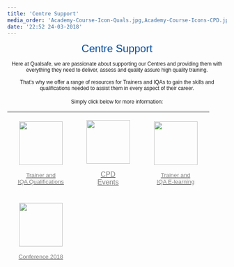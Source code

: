 ```yaml
---
title: 'Centre Support'
media_order: 'Academy-Course-Icon-Quals.jpg,Academy-Course-Icons-CPD.jpg,Academy-Course-Icons-E-Learning.jpg,Conference-Icon.jpg'
date: '22:52 24-03-2018'
---
```


<p class="rtecenter" style="text-align: center;"><span style="font-size: 18pt; color: #084d9b; font-family: arial, helvetica, sans-serif;">Centre Support</span></p>
<p class="rtecenter" style="text-align: center;"><span style="font-size: 9pt; font-family: arial, helvetica, sans-serif;">Here at Qualsafe, we are passionate about supporting our Centres and providing them with everything they need to deliver, assess and quality assure high quality training.</span><br /><span style="font-size: 9pt; font-family: arial, helvetica, sans-serif;">&nbsp;</span><br /><span style="font-size: 9pt; font-family: arial, helvetica, sans-serif;">That&rsquo;s why we offer a range of resources for Trainers and IQAs to gain the skills and qualifications needed to assist them in every aspect of their career.</span><br /><br /><span style="font-size: 9pt; font-family: arial, helvetica, sans-serif;">Simply click below for more information:</span></p>
<table style="height: 343px; margin-left: auto; margin-right: auto;" width="438">
<tbody>
<tr style="height: 67px;">
<td style="width: 138px; text-align: center; height: 67px;">
<p><span style="font-family: arial, helvetica, sans-serif;"><a href="centre-support/trainer-and-iqa-qualifications"><img src="centre-support/Academy-Course-Icon-Quals.jpg" alt="" width="100" height="100" /></a></span></p>
<p><span style="font-family: arial, helvetica, sans-serif;"><a href="centre-support/trainer-and-iqa-qualifications"><span style="font-size: 10pt; color: #808080;">Trainer and<br />IQA Qualifications</span></a></span></p>
</td>
<td style="width: 139px; text-align: center; height: 67px;">
<p><span style="font-family: arial, helvetica, sans-serif;"><a href="centre-support/cpd-events"><img src="centre-support/Academy-Course-Icons-CPD.jpg" alt="" width="100" height="100" /></a></span></p>
<p><span style="font-family: arial, helvetica, sans-serif;"><a href="centre-support/cpd-events"><span style="color: #808080;">CPD</span></a></span><br /><span style="font-family: arial, helvetica, sans-serif;"><a href="centre-support/cpd-events"><span style="color: #808080;">Events</span></a></span></p>
</td>
<td style="width: 139px; height: 67px;">
<p><span style="font-family: arial, helvetica, sans-serif;"><a href="centre-support/trainer-and-iqa-e-learning"><img style="display: block; margin-left: auto; margin-right: auto;" src="centre-support/Academy-Course-Icons-E-Learning.jpg" alt="" width="100" height="100" /></a></span></p>
<p style="text-align: center;"><span style="font-family: arial, helvetica, sans-serif;"><a href="centre-support/trainer-and-iqa-e-learning"><span style="color: #808080; font-size: 10pt;">Trainer and<br />IQA E-learning</span></a></span></p>
</td>
</tr>
<tr style="height: 107px;">
<td style="width: 138px; text-align: center; height: 107px;">
<p><span style="font-family: arial, helvetica, sans-serif;"><a href="centre-support/conference-2018"><span style="font-size: 10pt; color: #808080;"><img src="centre-support/Conference-Icon.jpg" alt="" width="100" height="100" /></span></a></span></p>
<p><span style="font-family: arial, helvetica, sans-serif;"><a href="centre-support/conference-2018"><span style="font-size: 10pt; color: #808080;">Conference 2018</span></a></span></p>
</td>
<td style="width: 139px; text-align: center; height: 107px;">
<p><span style="font-family: arial, helvetica, sans-serif;">&nbsp;</span></p>
<p><span style="font-family: arial, helvetica, sans-serif;">&nbsp;</span></p>
</td>
<td style="width: 139px; text-align: center; height: 107px;">
<p><span style="font-family: arial, helvetica, sans-serif;">&nbsp;</span></p>
<p><span style="font-family: arial, helvetica, sans-serif;">&nbsp;</span></p>
</td>
</tr>
</tbody>
</table>